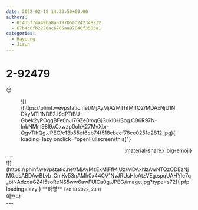 ```yaml
---
date: 2022-02-18 14:23:50+09:00
authors:
  - 01435f74a49ba8a519705ad242348232
  - 67b4c6fb2220ac6705aa97046f3503a1
categories:
  - Hayoung
  - Jisun
---
```


# 2-92479

<div class="post-container" markdown="1">
<div class="content-container md-sidebar__scrollwrap" markdown="1">

😌
<figure markdown="1">
![](https://phinf.wevpstatic.net/MjAyMjA2MThfMTQ2/MDAxNjU1NDkyMTI1NDE2.l9dPTtBU-Gbek2yPOggBFe0nJl7GZe0mqGjGukI0HSog.CB6R97N-lnbNMm98l9xCxwzp0ohX27MvXbr-QgvTIhQg.JPEG/c13b55ef6cb74f518cbecf78ce0251d2812.jpg){ loading=lazy onclick="openFullscreen(this)"}
</figure>


</div>
</div>

<div style="text-align: right;" markdown="1">
<a href="https://weverse.io/fromis9/artist/2-92479" style="text-align: right;">:material-share:{.big-emoji}</a>
</div>
---

<div class="comments-container md-sidebar__scrollwrap" markdown="1">
<div class="comment" markdown="1">
<div class='id-container' markdown="1">
![](https://phinf.wevpstatic.net/MjAyMzExMjFfMjUz/MDAxNzAwNTQzODEzNjM0.dsABDAwBLvb_CmKv53nAMh0x44CV1NvJRUsHloAtzVEg.spqUAHYle7q_biNAdzoaGZ4l5soReNS5ww6awFUlCa0g.JPEG/image.jpg?type=s72){ pfp loading=lazy }
**<span class="artist">하영</span>** <small>Feb 18 2022, 23:11</small><br>
</div>
<div class='comment-body' markdown="1">
이쁘냐
</div>
</div>
</div>
---
